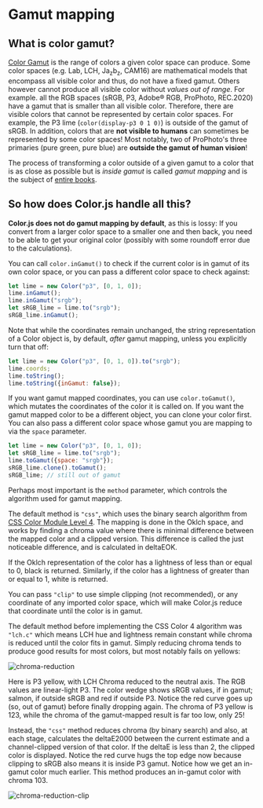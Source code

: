 # Gamut mapping

## What is color gamut?

[Color Gamut](https://en.wikipedia.org/wiki/Gamut) is the range of colors a given color space can produce.
Some color spaces (e.g. Lab, LCH, Ja<sub>z</sub>b<sub>z</sub>, CAM16) are mathematical models that encompass all visible color
and thus, do not have a fixed gamut.
Others however cannot produce all visible color without *values out of range*.
For example. all the RGB spaces (sRGB, P3, Adobe® RGB, ProPhoto, REC.2020) have a gamut that is smaller than all visible color.
Therefore, there are visible colors that cannot be represented by certain color spaces.
For example, the P3 lime (`color(display-p3 0 1 0)`) is outside of the gamut of sRGB.
In addition, colors that are **not visible to humans** can sometimes be represented by some color spaces!
Most notably, two of ProPhoto's three primaries (pure green, pure blue) are **outside the gamut of human vision**!

The process of transforming a color outside of a given gamut to a color that is as close as possible but is *inside gamut* is called *gamut mapping* and is the subject of [entire books](https://www.google.com/books/edition/Color_Gamut_Mapping/Yy0uK3pvfRMC?hl=en&gbpv=1&printsec=frontcover).

## So how does Color.js handle all this?

**Color.js does not do gamut mapping by default**, as this is lossy: If you convert from a larger color space to a smaller one and then back, you need to be able to get your original color (possibly with some roundoff error due to the calculations).

You can call `color.inGamut()` to check if the current color is in gamut of its own color space, or you can pass a different color space to check against:

```js
let lime = new Color("p3", [0, 1, 0]);
lime.inGamut();
lime.inGamut("srgb");
let sRGB_lime = lime.to("srgb");
sRGB_lime.inGamut();
```

Note that while the coordinates remain unchanged, the string representation of a Color object is, by default, _after_ gamut mapping, unless you explicitly turn that off:

```js
let lime = new Color("p3", [0, 1, 0]).to("srgb");
lime.coords;
lime.toString();
lime.toString({inGamut: false});
```


If you want gamut mapped coordinates, you can use `color.toGamut()`, which mutates the coordinates of the color it is called on.
If you want the gamut mapped color to be a different object, you can clone your color first.
You can also pass a different color space whose gamut you are mapping to via the `space` parameter.

```js
let lime = new Color("p3", [0, 1, 0]);
let sRGB_lime = lime.to("srgb");
lime.toGamut({space: "srgb"});
sRGB_lime.clone().toGamut();
sRGB_lime; // still out of gamut
```

Perhaps most important is the `method` parameter, which controls the algorithm used for gamut mapping.

The default method is `"css"`, which uses the binary search algorithm from [CSS Color Module Level 4](https://drafts.csswg.org/css-color/#css-gamut-mapping). The mapping is done in the Oklch space, and works by finding a chroma value where there is minimal difference between the mapped color and a clipped version. This difference is called the just noticeable difference, and is calculated in deltaEOK.

If the Oklch representation of the color has a lightness of less than or equal to 0, black is returned. Similarly, if the color has a lightness of greater than or equal to 1, white is returned.

You can pass `"clip"` to use simple clipping (not recommended), or any coordinate of any imported color space, which will make Color.js reduce that coordinate until the color is in gamut.

The default method before implementing the CSS Color 4 algorithm was `"lch.c"` which means LCH hue and lightness remain constant while chroma is reduced until the color fits in gamut.
Simply reducing chroma tends to produce good results for most colors, but most notably fails on yellows:

![chroma-reduction](images/p3-yellow-lab.svg)

Here is P3 yellow, with LCH Chroma reduced to the neutral axis. The RGB values are linear-light P3. The color wedge shows sRGB values, if in gamut; salmon, if outside sRGB and red if outside P3. Notice the red curve goes up (so, out of gamut) before finally dropping again. The chroma of P3 yellow is 123, while the chroma of the gamut-mapped result is far too low, only 25!

Instead, the `"css"` method reduces chroma (by binary search) and also, at each stage, calculates the deltaE2000 between the current estimate and a channel-clipped version of that color. If the deltaE is less than 2, the clipped color is displayed. Notice the red curve hugs the top edge now because clipping to sRGB also means it is inside P3 gamut. Notice how we get an in-gamut color much earlier. This method produces an in-gamut color with chroma 103.

![chroma-reduction-clip](images/p3-yellow-lab-clip.svg)
